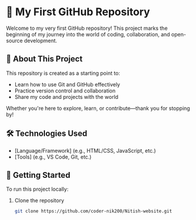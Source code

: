 # 🌟 My First GitHub Repository

Welcome to my very first GitHub repository! This project marks the beginning of my journey into the world of coding, collaboration, and open-source development.

## 📌 About This Project

This repository is created as a starting point to:
- Learn how to use Git and GitHub effectively
- Practice version control and collaboration
- Share my code and projects with the world

Whether you're here to explore, learn, or contribute—thank you for stopping by!

## 🛠️ Technologies Used

- [Language/Framework] (e.g., HTML/CSS, JavaScript, etc.)
- [Tools] (e.g., VS Code, Git, etc.)

## 🚀 Getting Started

To run this project locally:

1. Clone the repository  
   ```bash
   git clone https://github.com/coder-nik200/Nitish-website.git
